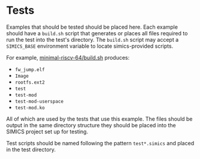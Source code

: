 # Tests

Examples that should be tested should be placed here. Each example should have a
`build.sh` script that generates or places all files required to run the test into the
test's directory. The `build.sh` script may accept a `SIMICS_BASE` environment
variable to locate simics-provided scripts.

For example, [minimal-riscv-64/build.sh](minimal-riscv-64/build.sh) produces:

- `fw_jump.elf`
- `Image`
- `rootfs.ext2`
- `test`
- `test-mod`
- `test-mod-userspace`
- `test-mod.ko`

All of which are used by the tests that use this example. The files should be output in
the same directory structure they should be placed into the SIMICS project set up for
testing.

Test scripts should be named following the pattern `test*.simics` and placed in the test
directory.

